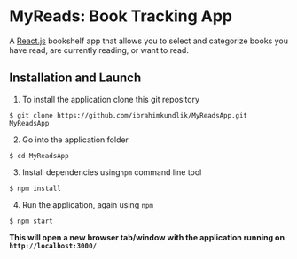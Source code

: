# MyReads: Book Tracking App

A [React.js]() bookshelf app that allows you to select and categorize books you have read, are currently reading, or want to read.

## Installation and Launch

1. To install the application clone this git repository

```
$ git clone https://github.com/ibrahimkundlik/MyReadsApp.git MyReadsApp
```

2. Go into the application folder

```
$ cd MyReadsApp
```

3. Install dependencies using`npm` command line tool

```
$ npm install
```

4. Run the application, again using `npm`

```
$ npm start
```

**This will open a new browser tab/window with the application running on ```http://localhost:3000/```**

